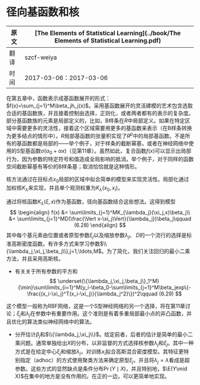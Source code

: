 # 径向基函数和核

| 原文   | [The Elements of Statistical Learning](../book/The Elements of Statistical Learning.pdf) |
| ---- | ---------------------------------------- |
| 翻译   | szcf-weiya                               |
| 时间   | 2017-03-06：2017-03-06                    |

在第五章中，函数表示成基函数展开的形式：$f(x)=\sum_{j=1}^M\beta_jh_j(x)$。采用基函数展开的灵活建模的艺术包含选取合适的基函数族，并且接着控制由选择，正则化，或者两者都有的表示的复杂度。部分基函数族的元素是局部定义的，比如，B样条在$R$中局部定义。如果在特定区域中需要更多的灵活性，接着这个区域需要用更多的基函数来表示（在B样条转换为更多结点的情形中）。$R$局部基函数的张量积实现了$R^p$中的局部基函数。不是所有的基函数都是局部的——举个例子，对于样条的截断幂基，或者在神经网络中使用的S型基函数$\sigma(\alpha_0+\alpha x)$（见第11章）。虽然如此，复合函数$f(x)$可以显示出局部行为，因为参数的特定符号和值造成全局影响的抵消。举个例子，对于同样的函数空间截断幂基有等价的B样条基；取消恰恰就是这种情形。

核方法通过在目标点$x_0$局部的区域中拟合简单的模型来实现灵活性。局部化通过加权核$K_\lambda$来实现，并且单个观测权重为$K_\lambda(x_0,x_i)$。

通过将核函数$K_\lambda(\xi,x)$作为基函数，径向基函数结合这些想法。这得到模型
$$
\begin{align}
f(x) &= \sum\limits_{j=1}^MK_{\lambda_j}(\xi_j,x)\beta_j\\
&= \sum\limits_{j=1}^MD(\frac{\Vert x-\xi_j\Vert}{\lambda_j})\beta_j\qquad (6.28)
\end{align}
$$
其中每个基元素由位置或者原型参数$\xi_j$以及缩放参数$\lambda_j$。 $D$的一个流行的选择是标准高斯密度函数。有许多方式来学习参数$\\{\lambda_j,\xi_j,\beta_j\\},j=1,\ldots,M$。为了简化，我们关注回归的最小二乘方法，并且采用高斯核。

- 有关关于所有参数的平方和
$$
\underset{\{\lambda_j,\xi_j,\beta_j\}_1^M}{\min}\sum\limits_{i=1}^M(y_i-\beta_0-\sum\limits_{j=1}^M\beta_jexp\{-\frac{(x_i-\xi_j)^T(x_i-\xi_j)}{\lambda_j^2}\})^2\qquad (6.29)
$$

​		这个模型一般称为RBF网络，这是一个S型神经网络的另一个选择，将在第11章讨论；$\xi_j$和$\lambda_j$在参数中有重要作用。这个准则是有着多重局部最小点的非凸函数，并且优化的算法类似神经网络中的算法。

- 分开估计$\beta_j$和$\\{\lambda_j,\xi_j\\}$。给定前者，后者的估计是简单的最小二乘问题。通常单独给出$X$的分布，以非监督的方式选择核参数$\lambda_j$和$\xi_j$。其中一种方式是在给定中心$\xi_j$和缩放$\lambda_j$，对训练$x_i$拟合高斯混合密度模型。其特征更特别指定（adhoc）的方式使用聚类方法来确定原型$\xi_j$，并且将$\lambda_j=\lambda$看成是超参数。这些方式的显然缺点是条件分布$\Pr(Y\mid X)$，并且特别地，$\E(Y\mid X)$在集中的地方是没有作用的。在正的一边，可以更简单地实现。
